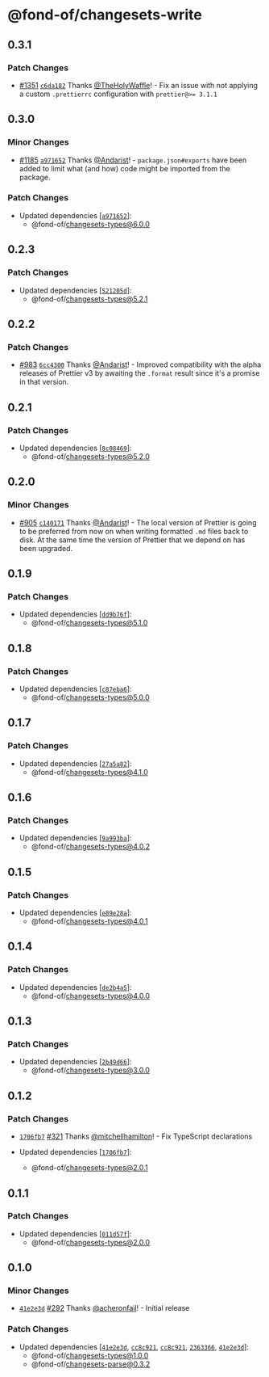 # @fond-of/changesets-write

## 0.3.1

### Patch Changes

- [#1351](https://github.com/changesets/changesets/pull/1351) [`c6da182`](https://github.com/changesets/changesets/commit/c6da182ece2ec40974f15f3efcf9d9ba20cf122b) Thanks [@TheHolyWaffle](https://github.com/TheHolyWaffle)! - Fix an issue with not applying a custom `.prettierrc` configuration with `prettier@>= 3.1.1`

## 0.3.0

### Minor Changes

- [#1185](https://github.com/changesets/changesets/pull/1185) [`a971652`](https://github.com/changesets/changesets/commit/a971652ec1403aab3fb89eb2f1640bd5012b895a) Thanks [@Andarist](https://github.com/Andarist)! - `package.json#exports` have been added to limit what (and how) code might be imported from the package.

### Patch Changes

- Updated dependencies [[`a971652`](https://github.com/changesets/changesets/commit/a971652ec1403aab3fb89eb2f1640bd5012b895a)]:
  - @fond-of/changesets-types@6.0.0

## 0.2.3

### Patch Changes

- Updated dependencies [[`521205d`](https://github.com/changesets/changesets/commit/521205dc8c70fe71b181bd3c4bb7c9c6d2e721d2)]:
  - @fond-of/changesets-types@5.2.1

## 0.2.2

### Patch Changes

- [#983](https://github.com/changesets/changesets/pull/983) [`6cc4300`](https://github.com/changesets/changesets/commit/6cc430013a052dc2488b9e6700a1e4bd8c8e0680) Thanks [@Andarist](https://github.com/Andarist)! - Improved compatibility with the alpha releases of Prettier v3 by awaiting the `.format` result since it's a promise in that version.

## 0.2.1

### Patch Changes

- Updated dependencies [[`8c08469`](https://github.com/changesets/changesets/commit/8c0846977597ddaf51aaeb35f1f0f9428bf8ba14)]:
  - @fond-of/changesets-types@5.2.0

## 0.2.0

### Minor Changes

- [#905](https://github.com/changesets/changesets/pull/905) [`c140171`](https://github.com/changesets/changesets/commit/c1401716cf5ee839aaa02ea7ff8f23f8af8bf5b0) Thanks [@Andarist](https://github.com/Andarist)! - The local version of Prettier is going to be preferred from now on when writing formatted `.md` files back to disk. At the same time the version of Prettier that we depend on has been upgraded.

## 0.1.9

### Patch Changes

- Updated dependencies [[`dd9b76f`](https://github.com/changesets/changesets/commit/dd9b76f162a546ae8b412e0cb10277f971f3585e)]:
  - @fond-of/changesets-types@5.1.0

## 0.1.8

### Patch Changes

- Updated dependencies [[`c87eba6`](https://github.com/changesets/changesets/commit/c87eba6f80a34563b7382f87472c29f6dafb546c)]:
  - @fond-of/changesets-types@5.0.0

## 0.1.7

### Patch Changes

- Updated dependencies [[`27a5a82`](https://github.com/changesets/changesets/commit/27a5a82188914570d192162f9d045dfd082a3c15)]:
  - @fond-of/changesets-types@4.1.0

## 0.1.6

### Patch Changes

- Updated dependencies [[`9a993ba`](https://github.com/changesets/changesets/commit/9a993ba09629c1620d749432520470cec49d3a96)]:
  - @fond-of/changesets-types@4.0.2

## 0.1.5

### Patch Changes

- Updated dependencies [[`e89e28a`](https://github.com/changesets/changesets/commit/e89e28a05f5fa43307db73812a6bcd269b62ddee)]:
  - @fond-of/changesets-types@4.0.1

## 0.1.4

### Patch Changes

- Updated dependencies [[`de2b4a5`](https://github.com/changesets/changesets/commit/de2b4a5a7b244a37d94625bcb70ecde9dde5b612)]:
  - @fond-of/changesets-types@4.0.0

## 0.1.3

### Patch Changes

- Updated dependencies [[`2b49d66`](https://github.com/changesets/changesets/commit/2b49d668ecaa1333bc5c7c5be4648dda1b11528d)]:
  - @fond-of/changesets-types@3.0.0

## 0.1.2

### Patch Changes

- [`1706fb7`](https://github.com/changesets/changesets/commit/1706fb751ecc2f5a792c42f467b2063078d58716) [#321](https://github.com/changesets/changesets/pull/321) Thanks [@mitchellhamilton](https://github.com/mitchellhamilton)! - Fix TypeScript declarations

- Updated dependencies [[`1706fb7`](https://github.com/changesets/changesets/commit/1706fb751ecc2f5a792c42f467b2063078d58716)]:
  - @fond-of/changesets-types@2.0.1

## 0.1.1

### Patch Changes

- Updated dependencies [[`011d57f`](https://github.com/changesets/changesets/commit/011d57f1edf9e37f75a8bef4f918e72166af096e)]:
  - @fond-of/changesets-types@2.0.0

## 0.1.0

### Minor Changes

- [`41e2e3d`](https://github.com/changesets/changesets/commit/41e2e3dd1053ff2f35a1a07e60793c9099f26997) [#292](https://github.com/changesets/changesets/pull/292) Thanks [@acheronfail](https://github.com/acheronfail)! - Initial release

### Patch Changes

- Updated dependencies [[`41e2e3d`](https://github.com/changesets/changesets/commit/41e2e3dd1053ff2f35a1a07e60793c9099f26997), [`cc8c921`](https://github.com/changesets/changesets/commit/cc8c92143d4c4b7cca8b9917dfc830a40b5cda20), [`cc8c921`](https://github.com/changesets/changesets/commit/cc8c92143d4c4b7cca8b9917dfc830a40b5cda20), [`2363366`](https://github.com/changesets/changesets/commit/2363366756d1b15bddf6d803911baccfca03cbdf), [`41e2e3d`](https://github.com/changesets/changesets/commit/41e2e3dd1053ff2f35a1a07e60793c9099f26997)]:
  - @fond-of/changesets-types@1.0.0
  - @fond-of/changesets-parse@0.3.2
